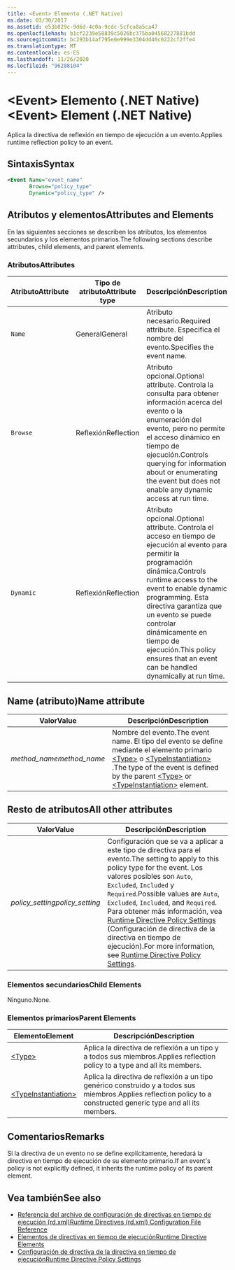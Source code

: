 ```yaml
---
title: <Event> Elemento (.NET Native)
ms.date: 03/30/2017
ms.assetid: e53b029c-9d6d-4c0a-9cdc-5cfca8a5ca47
ms.openlocfilehash: b1cf2239e58839c5026bc375ba04568227881bdd
ms.sourcegitcommit: bc293b14af795e0e999e3304dd40c0222cf2ffe4
ms.translationtype: MT
ms.contentlocale: es-ES
ms.lasthandoff: 11/26/2020
ms.locfileid: "96288104"
---
```

# <a name="event-element-net-native"></a><span data-ttu-id="0ed88-102">\<Event> Elemento (.NET Native)</span><span class="sxs-lookup"><span data-stu-id="0ed88-102">\<Event> Element (.NET Native)</span></span>

<span data-ttu-id="0ed88-103">Aplica la directiva de reflexión en tiempo de ejecución a un evento.</span><span class="sxs-lookup"><span data-stu-id="0ed88-103">Applies runtime reflection policy to an event.</span></span>  
  
## <a name="syntax"></a><span data-ttu-id="0ed88-104">Sintaxis</span><span class="sxs-lookup"><span data-stu-id="0ed88-104">Syntax</span></span>  
  
```xml  
<Event Name="event_name"
       Browse="policy_type"
       Dynamic="policy_type" />  
```  
  
## <a name="attributes-and-elements"></a><span data-ttu-id="0ed88-105">Atributos y elementos</span><span class="sxs-lookup"><span data-stu-id="0ed88-105">Attributes and Elements</span></span>  

 <span data-ttu-id="0ed88-106">En las siguientes secciones se describen los atributos, los elementos secundarios y los elementos primarios.</span><span class="sxs-lookup"><span data-stu-id="0ed88-106">The following sections describe attributes, child elements, and parent elements.</span></span>  
  
### <a name="attributes"></a><span data-ttu-id="0ed88-107">Atributos</span><span class="sxs-lookup"><span data-stu-id="0ed88-107">Attributes</span></span>  
  
|<span data-ttu-id="0ed88-108">Atributo</span><span class="sxs-lookup"><span data-stu-id="0ed88-108">Attribute</span></span>|<span data-ttu-id="0ed88-109">Tipo de atributo</span><span class="sxs-lookup"><span data-stu-id="0ed88-109">Attribute type</span></span>|<span data-ttu-id="0ed88-110">Descripción</span><span class="sxs-lookup"><span data-stu-id="0ed88-110">Description</span></span>|  
|---------------|--------------------|-----------------|  
|`Name`|<span data-ttu-id="0ed88-111">General</span><span class="sxs-lookup"><span data-stu-id="0ed88-111">General</span></span>|<span data-ttu-id="0ed88-112">Atributo necesario.</span><span class="sxs-lookup"><span data-stu-id="0ed88-112">Required attribute.</span></span> <span data-ttu-id="0ed88-113">Especifica el nombre del evento.</span><span class="sxs-lookup"><span data-stu-id="0ed88-113">Specifies the event name.</span></span>|  
|`Browse`|<span data-ttu-id="0ed88-114">Reflexión</span><span class="sxs-lookup"><span data-stu-id="0ed88-114">Reflection</span></span>|<span data-ttu-id="0ed88-115">Atributo opcional.</span><span class="sxs-lookup"><span data-stu-id="0ed88-115">Optional attribute.</span></span> <span data-ttu-id="0ed88-116">Controla la consulta para obtener información acerca del evento o la enumeración del evento, pero no permite el acceso dinámico en tiempo de ejecución.</span><span class="sxs-lookup"><span data-stu-id="0ed88-116">Controls querying for information about or enumerating the event but does not enable any dynamic access at run time.</span></span>|  
|`Dynamic`|<span data-ttu-id="0ed88-117">Reflexión</span><span class="sxs-lookup"><span data-stu-id="0ed88-117">Reflection</span></span>|<span data-ttu-id="0ed88-118">Atributo opcional.</span><span class="sxs-lookup"><span data-stu-id="0ed88-118">Optional attribute.</span></span> <span data-ttu-id="0ed88-119">Controla el acceso en tiempo de ejecución al evento para permitir la programación dinámica.</span><span class="sxs-lookup"><span data-stu-id="0ed88-119">Controls runtime access to the event to enable dynamic programming.</span></span> <span data-ttu-id="0ed88-120">Esta directiva garantiza que un evento se puede controlar dinámicamente en tiempo de ejecución.</span><span class="sxs-lookup"><span data-stu-id="0ed88-120">This policy ensures that an event can be handled dynamically at run time.</span></span>|  
  
## <a name="name-attribute"></a><span data-ttu-id="0ed88-121">Name (atributo)</span><span class="sxs-lookup"><span data-stu-id="0ed88-121">Name attribute</span></span>  
  
|<span data-ttu-id="0ed88-122">Valor</span><span class="sxs-lookup"><span data-stu-id="0ed88-122">Value</span></span>|<span data-ttu-id="0ed88-123">Descripción</span><span class="sxs-lookup"><span data-stu-id="0ed88-123">Description</span></span>|  
|-----------|-----------------|  
|<span data-ttu-id="0ed88-124">*method_name*</span><span class="sxs-lookup"><span data-stu-id="0ed88-124">*method_name*</span></span>|<span data-ttu-id="0ed88-125">Nombre del evento.</span><span class="sxs-lookup"><span data-stu-id="0ed88-125">The event name.</span></span> <span data-ttu-id="0ed88-126">El tipo del evento se define mediante el elemento primario [\<Type>](type-element-net-native.md) o [\<TypeInstantiation>](typeinstantiation-element-net-native.md) .</span><span class="sxs-lookup"><span data-stu-id="0ed88-126">The type of the event is defined by the parent [\<Type>](type-element-net-native.md) or [\<TypeInstantiation>](typeinstantiation-element-net-native.md) element.</span></span>|  
  
## <a name="all-other-attributes"></a><span data-ttu-id="0ed88-127">Resto de atributos</span><span class="sxs-lookup"><span data-stu-id="0ed88-127">All other attributes</span></span>  
  
|<span data-ttu-id="0ed88-128">Valor</span><span class="sxs-lookup"><span data-stu-id="0ed88-128">Value</span></span>|<span data-ttu-id="0ed88-129">Descripción</span><span class="sxs-lookup"><span data-stu-id="0ed88-129">Description</span></span>|  
|-----------|-----------------|  
|<span data-ttu-id="0ed88-130">*policy_setting*</span><span class="sxs-lookup"><span data-stu-id="0ed88-130">*policy_setting*</span></span>|<span data-ttu-id="0ed88-131">Configuración que se va a aplicar a este tipo de directiva para el evento.</span><span class="sxs-lookup"><span data-stu-id="0ed88-131">The setting to apply to this policy type for the event.</span></span> <span data-ttu-id="0ed88-132">Los valores posibles son `Auto`, `Excluded`, `Included` y `Required`.</span><span class="sxs-lookup"><span data-stu-id="0ed88-132">Possible values are `Auto`, `Excluded`, `Included`, and `Required`.</span></span> <span data-ttu-id="0ed88-133">Para obtener más información, vea [Runtime Directive Policy Settings](runtime-directive-policy-settings.md) (Configuración de directiva de la directiva en tiempo de ejecución).</span><span class="sxs-lookup"><span data-stu-id="0ed88-133">For more information, see [Runtime Directive Policy Settings](runtime-directive-policy-settings.md).</span></span>|  
  
### <a name="child-elements"></a><span data-ttu-id="0ed88-134">Elementos secundarios</span><span class="sxs-lookup"><span data-stu-id="0ed88-134">Child Elements</span></span>  

 <span data-ttu-id="0ed88-135">Ninguno.</span><span class="sxs-lookup"><span data-stu-id="0ed88-135">None.</span></span>  
  
### <a name="parent-elements"></a><span data-ttu-id="0ed88-136">Elementos primarios</span><span class="sxs-lookup"><span data-stu-id="0ed88-136">Parent Elements</span></span>  
  
|<span data-ttu-id="0ed88-137">Elemento</span><span class="sxs-lookup"><span data-stu-id="0ed88-137">Element</span></span>|<span data-ttu-id="0ed88-138">Descripción</span><span class="sxs-lookup"><span data-stu-id="0ed88-138">Description</span></span>|  
|-------------|-----------------|  
|[\<Type>](type-element-net-native.md)|<span data-ttu-id="0ed88-139">Aplica la directiva de reflexión a un tipo y a todos sus miembros.</span><span class="sxs-lookup"><span data-stu-id="0ed88-139">Applies reflection policy to a type and all its members.</span></span>|  
|[\<TypeInstantiation>](typeinstantiation-element-net-native.md)|<span data-ttu-id="0ed88-140">Aplica la directiva de reflexión a un tipo genérico construido y a todos sus miembros.</span><span class="sxs-lookup"><span data-stu-id="0ed88-140">Applies reflection policy to a constructed generic type and all its members.</span></span>|  
  
## <a name="remarks"></a><span data-ttu-id="0ed88-141">Comentarios</span><span class="sxs-lookup"><span data-stu-id="0ed88-141">Remarks</span></span>  

 <span data-ttu-id="0ed88-142">Si la directiva de un evento no se define explícitamente, heredará la directiva en tiempo de ejecución de su elemento primario.</span><span class="sxs-lookup"><span data-stu-id="0ed88-142">If an event's policy is not explicitly defined, it inherits the runtime policy of its parent element.</span></span>  
  
## <a name="see-also"></a><span data-ttu-id="0ed88-143">Vea también</span><span class="sxs-lookup"><span data-stu-id="0ed88-143">See also</span></span>

- [<span data-ttu-id="0ed88-144">Referencia del archivo de configuración de directivas en tiempo de ejecución (rd.xml)</span><span class="sxs-lookup"><span data-stu-id="0ed88-144">Runtime Directives (rd.xml) Configuration File Reference</span></span>](runtime-directives-rd-xml-configuration-file-reference.md)
- [<span data-ttu-id="0ed88-145">Elementos de directivas en tiempo de ejecución</span><span class="sxs-lookup"><span data-stu-id="0ed88-145">Runtime Directive Elements</span></span>](runtime-directive-elements.md)
- [<span data-ttu-id="0ed88-146">Configuración de directiva de la directiva en tiempo de ejecución</span><span class="sxs-lookup"><span data-stu-id="0ed88-146">Runtime Directive Policy Settings</span></span>](runtime-directive-policy-settings.md)
